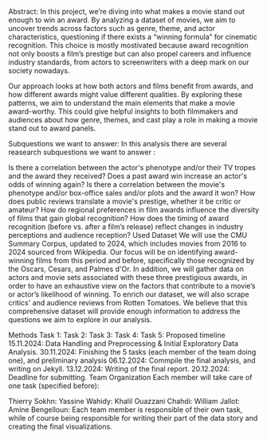 Abstract:
In this project, we’re diving into what makes a movie stand out enough to win an award. By analyzing a dataset of movies, we aim to uncover trends across factors such as genre, theme, and actor characteristics, questioning if there exists a “winning formula” for cinematic recognition. This choice is mostly mostivated because award recognition not only boosts a film’s prestige but can also propel careers and influence industry standards, from actors to screenwriters with a deep mark on our society nowadays.

Our approach looks at how both actors and films benefit from awards, and how different awards might value different qualities. By exploring these patterns, we aim to understand the main elements that make a movie award-worthy. This could give helpful insights to both filmmakers and audiences about how genre, themes, and cast play a role in making a movie stand out to award panels.

Subquestions we want to answer:
In this analysis there are several reasearch subquestions we want to answer :

Is there a correlation between the actor's phenotype and/or their TV tropes and the award they received?
Does a past award win increase an actor's odds of winning again?
Is there a correlation between the movie's phenotype and/or box-office sales and/or plots and the award it won?
How does public reviews translate a movie's prestige, whether it be critic or amateur?
How do regional preferences in film awards influence the diversity of films that gain global recognition?
How does the timing of award recognition (before vs. after a film’s release) reflect changes in industry perceptions and audience reception?
Used Dataset
We will use the CMU Summary Corpus, updated to 2024, which includes movies from 2016 to 2024 sourced from Wikipedia. Our focus will be on identifying award-winning films from this period and before, specifically those recognized by the Oscars, Cesars, and Palmes d'Or. In addition, we will gather data on actors and movie sets associated with these three prestigious awards, in order to have an exhaustive view on the factors that contribute to a movie’s or actor’s likelihood of winning. To enrich our dataset, we will also scrape critics' and audience reviews from Rotten Tomatoes. We believe that this comprehensive dataset will provide enough information to address the questions we aim to explore in our analysis.

Methods
Task 1:
Task 2:
Task 3:
Task 4:
Task 5:
Proposed timeline
15.11.2024: Data Handling and Preprocessing & Initial Exploratory Data Analysis.
30.11.2024: Finishing the 5 tasks (each member of the team doing one), and preliminary analysis
06.12.2024: Commpile the final analysis, and writing on Jekyll.
13.12.2024: Writing of the final report.
20.12.2024: Deadline for submitting.
Team Organization
Each member will take care of one task (specified before):

Thierry Sokhn:
Yassine Wahidy:
Khalil Ouazzani Chahdi:
William Jallot:
Amine Bengelloun:
Each team member is responsible of their own task, while of course being responsible for writing their part of the data story and creating the final visualizations.